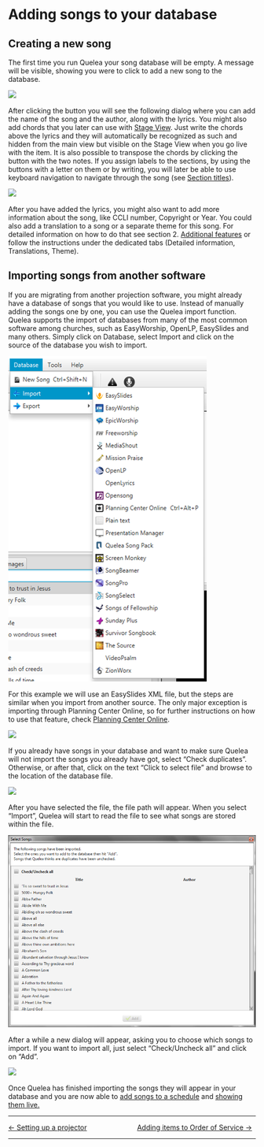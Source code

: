 # Adding songs to your database

## Creating a new song

The first time you run Quelea your song database will be empty. A
message will be visible, showing you were to click to add a new song to
the database.

![](Quelea_manual-e-009.png)

After clicking the button you will see the following dialog where you
can add the name of the song and the author, along with the lyrics. You
might also add chords that you later can use with [Stage
View](Stage_View "Stage View"). Just write the chords above the lyrics and they will automatically be recognized as such and hidden from the main view but visible on the Stage View when you go live with the item. It is also possible to transpose the
chords by clicking the button with the two notes. If you assign labels
to the sections, by using the buttons with a letter on them or by
writing, you will later be able to use keyboard navigation to navigate
through the song (see [Section titles](Section_titles "Section titles")).

![](Quelea_manual-e-010.png)

After you have added the lyrics, you might also want to add more
information about the song, like CCLI number, Copyright or Year. You
could also add a translation to a song or a separate theme for this
song. For detailed information on how to do that see section 2.
[Additional features](Additional_features "Additional features") or follow the
instructions under the dedicated tabs (Detailed information,
Translations, Theme).

## Importing songs from another software

If you are migrating from another projection software, you might already
have a database of songs that you would like to use. Instead of manually
adding the songs one by one, you can use the Quelea import function.
Quelea supports the import of databases from many of the most common
software among churches, such as EasyWorship, OpenLP, EasySlides and
many others. Simply click on Database, select Import and click on the
source of the database you wish to import.

![](Database-Import.png)

For this example we will use an EasySlides XML file, but the steps are
similar when you import from another source. The only major exception is
importing through Planning Center Online, so for further instructions on
how to use that feature, check [Planning Center
Online](Planning_Center_Online "Planning Center Online").

![](Quelea_manual-e-012.png)

If you already have songs in your database and want to make sure Quelea
will not import the songs you already have got, select “Check
duplicates”. Otherwise, or after that, click on the text “Click to
select file” and browse to the location of the database file.

![](Quelea_manual-e-013.png)

After you have selected the file, the file path will appear. When you
select “Import”, Quelea will start to read the file to see what songs
are stored within the file.

![](Select-Songs-Checklist.png)

After a while a new dialog will appear, asking you to choose which songs
to import. If you want to import all, just select “Check/Uncheck all”
and click on “Add”.

![](Quelea_manual-e-015.png)

Once Quelea has finished importing the songs they will appear in your
database and you are now able to [add songs to a
schedule](Adding_items_to_Order_of_Service#adding-a-song "Adding items to Order of Service") and
[showing them live.](Showing_something_live "Showing something live")

-----



[← Setting up a projector](Setting_up_a_projector "Setting up a projector")
&nbsp;&nbsp;&nbsp;&nbsp;&nbsp;&nbsp;&nbsp;&nbsp;&nbsp;&nbsp;&nbsp;&nbsp;&nbsp;&nbsp;&nbsp;&nbsp;&nbsp;&nbsp;&nbsp;&nbsp;&nbsp;&nbsp;&nbsp;&nbsp; [Adding items to Order of Service
→](Adding_items_to_Order_of_Service "Adding items to Order of Service")

---
